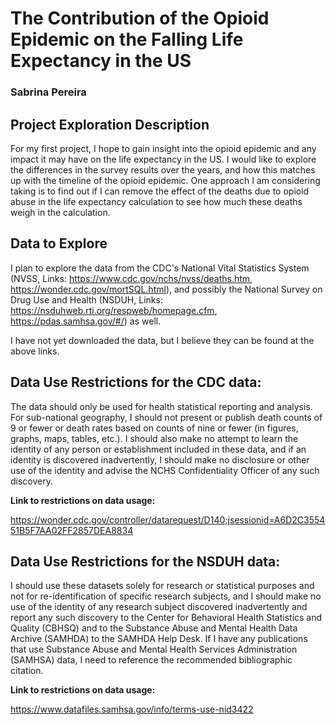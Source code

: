 ﻿# The Contribution of the Opioid Epidemic on the Falling Life Expectancy in the US

### Sabrina Pereira


## Project Exploration Description

For my first project, I hope to gain insight into the opioid epidemic and any impact it may have on the life expectancy in the US. I would like to explore the differences in the survey results over the years, and how this matches up with the timeline of the opioid epidemic. One approach I am considering taking is to find out if I can remove the effect of the deaths due to opioid abuse in the life expectancy calculation to see how much these deaths weigh in the calculation. 

## Data to Explore

I plan to explore the data from the CDC's National Vital Statistics System (NVSS, Links: https://www.cdc.gov/nchs/nvss/deaths.htm, https://wonder.cdc.gov/mortSQL.html), and possibly the National Survey on Drug Use and Health (NSDUH, Links: https://nsduhweb.rti.org/respweb/homepage.cfm, https://pdas.samhsa.gov/#/) as well.

I have not yet downloaded the data, but I believe they can be found at the above links.

## Data Use Restrictions for the CDC data:
The data should only be used for health statistical reporting and analysis. For sub-national geography, I should not present or publish death counts of 9 or fewer or death rates based on counts of nine or fewer (in figures, graphs, maps, tables, etc.). I should also make no attempt to learn the identity of any person or establishment included in these data, and if an identity is discovered inadvertently, I should make no disclosure or other use of the identity and advise the NCHS Confidentiality Officer of any such discovery.


__Link to restrictions on data usage:__

https://wonder.cdc.gov/controller/datarequest/D140;jsessionid=A6D2C355451B5F7AA02FF2857DEA8834

## Data Use Restrictions for the NSDUH data:

I should use these datasets solely for research or statistical purposes and not for re-identification of specific research subjects, and I should make no use of the identity of any research subject discovered inadvertently and report any such discovery to the Center for Behavioral Health Statistics and Quality (CBHSQ) and to the Substance Abuse and Mental Health Data Archive (SAMHDA) to the SAMHDA Help Desk. If I have any publications that use Substance Abuse and Mental Health Services Administration (SAMHSA) data, I need to reference the recommended bibliographic citation.

__Link to restrictions on data usage:__

https://www.datafiles.samhsa.gov/info/terms-use-nid3422



